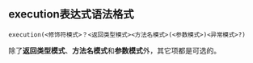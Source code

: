 ## execution表达式语法格式

```
execution(<修饰符模式>？<返回类型模式><方法名模式>(<参数模式>)<异常模式>?)
```

除了**返回类型模式**、**方法名模式**和**参数模式**外，其它项都是可选的。

